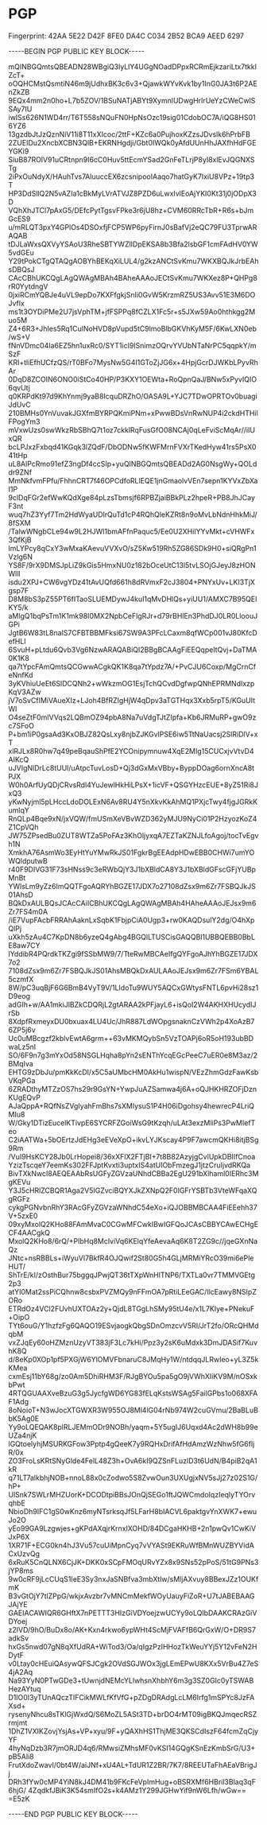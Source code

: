# PGP

Fingerprint: 42AA 5E22 D42F 8FE0 DA4C  C034 2B52 BCA9 AEED 6297

-----BEGIN PGP PUBLIC KEY BLOCK-----

mQINBGQmtsQBEADN28WBgiQ3lyLlY4UGgNOadDPpxRCRmEjkzariLtx7tkklZcT+
oOQHCMstQsmtiN46m9jUdhxBK3c6v3+QjawkWYvKvk1by1InG0JA3t6P2AEnZkZB
9EQx4mm2n0ho+L7b5ZOV/1BSuNATjABYt9XymnlUDwgHrIrUeYzCWeCwlSSAy7IU
iwISs626N1WD4rr/T6T558sNQuFN0HpNsOzc19sig01CdobOC7A/iQG8HS016YZ6
13gzdbJtJzQznNiV11i8T11xXIcoc/2ttF+KZc6a0PujhoxKZzsJDvslk6hPrbFB
2ZUEIDu2XncbXCBN3QlB+EKRNHgdji/Gbt0IWQk0yAfdUUnHhJAXfhHdFGEYGKi9
SiuB87ROlV91uCRtnpn9I6cC0Huv5ttEcmYSad2GnFeTLrjP8yI8xlEvJQGNXSTg
2iPxOuNdyX/HAuhTvs7AIuuccEX6zcsnipooIAaqo7hatGyK7IxiU8VPz+19tp3T
HP3DdSllQ2N5vAZIa1cBkMyLVrATVJZ8PZD6uLwxIvlEoAjYKI0Kt31j0jODpX3D
VQhXhJTCl7pAxG5/DEfcPytTgsvFPke3r6jU8hz+CVM60RRcTbR+R6s+bJmGcES9
u/mRLQT3pxY4GPlOs4DSOxfjFCP5WP6pyFirnJ0sBafVj2eQC79FU3TprwARAQAB
tDJLaWxsQXVyYSAoU3RheSBTYWZlIDpEKSA8b3Bfa2lsbGF1cmFAdHV0YW5vdGEu
Y29tPokCTgQTAQgAOBYhBEKqXiLUL4/g2kzANCtSvKmu7WKXBQJkJrbEAhsDBQsJ
CAcCBhUKCQgLAgQWAgMBAh4BAheAAAoJECtSvKmu7WKXez8P+QHPg8rR0YytdngV
0jxiRCmYQBJe4uVL9epDo7KXFfgkjSnIi0GvW5KrzmRZ5US3Avv51E3M6DOJvflx
ms1t3OYDiPMe2U7jsVphTM+jfFSPPq8fCZLX1Fc5r+s5JXw59Ao0hthkgg2Muo5M
Z4+6R3+JhIes5Rq1CulNoHVD8pVupd5tC9lmoBlbGKVhKyM5F/6KwLXN0eb/wS+V
fNnVDmc04Ia6EZ5hn1uxRc0/SYT1icI9lSnimzOQrvYVUbNTaNrPC5qqpkY/mSzF
KRI+tliEfhUCfzQS/rT0BFo7MysNw5G4I1GToZjJG6x+4HpjGcrDJWKbLPyvRhAr
0DqD8ZCOIN6ONO0iStCo40HP/P3KXY1OEWta+RoQpnQaJ/BNw5xPyvIQIO6qvUtj
q0KRPdKt97d9KhYnmj9yaB8IcquDRZhO/OASA9L+YJC7TDwOPRTOv0buagiJdUvC
210BMHs0YnVuvakJGXfmBYRPQKmiPNm+xPwwBDsVnRwNUP4i2ckdHTHilFPogYm3
mVxwUzs0swWkzRbSBhQ7t1oz7ckklRqFusGfO08NCAj0qLeFviScMqAr//iIUxQR
bcLPJxzFxbqd41KGqk3lZQdF/DbODNw5fKWFMrnFVXrTKedHyw41rs5PsX041tHp
uL8AlPcRmo91efZ3ngDf4ccSIp+yuQINBGQmtsQBEADd2AG0NsgWy+QOLddr9ZNf
MmNkfvmFPfu/FhhnCRT7f46OPCdfoRLlEQE1jnGmaolvVEn7sepn1KYVxZbXaI1P
9clDqFGr2efWwKQdXge84pLzsTbmsjf6RPBZjaiBBkPLz2hpeR+PB8JhJCayF3nt
wuq7hZ3Yyf7Tm2HdWyaUDlrQuTd1cP4RQhQleKZRt8n9oMvLbNdnHhkMiJ/8fSXM
/TalwWNgbCLe94w9L2HJWl1bmAFfnPaquc5/Ee0U2XHiIYYvMkt+cVHWFx3QfKjB
lmLYPcy8qCxY3wMxaKAevuVVXvO/sZ5Kw519Rh5ZG86SDk9H0+siQRgPn1Vzlg6N
YS8F/9rX9DMSJpLiZ9kGis5HmxNU0z182bOceUtC13l5tvLSOjGJeyJ8zHONWlll
isdu2XPJ+CW6vgYDz41tAvUQfd661h8dRVmxF2cJ3804+PNYxUv+LKI3TjXgsp7F
D8M8bS3pZ55PT6fITaoSLUEMDywJ4kuI1qMvDHlQs+yiUU1/AMXC7B95QElKY5/k
aMlgQ1bqPsTm1K1mk98I0MX2NpbCeFlgRJr+d79rBHlEn3PhdDJ0LR0LloouJGPi
JgtB6W83tL8nalS7CFBTBBMFksi67SW9A3PFcLCaxm8qfWCp001vJ80KfcDefHLl
6SvuH+pLtdu6Qvb3Vg6NzwARAQABiQI2BBgBCAAgFiEEQqpeItQvj+DaTMA0K1K8
qa7tYpcFAmQmtsQCGwwACgkQK1K8qa7tYpdz7A/+PvCJU6Coxp/MgCrnCfeNnfKd
3yKVhiuUeEt6SlDCQNh2+wWkzmOG1EsjTchQCvdDgfwpQNhEPRMNdIxzpKqV3AZw
jV7oSvCfIMiVAueXIz+LJoh4BfRZIgHjW4qDpv3aTGTHqx3Xxb5rpT5/KGuUItWl
O4seZtF0mIVVqs2LQBmOZ94pbA8Na7uVdgTJtZIpfa+Kb6JRMuRP+gwO9zc7SFoO
P+bm1iP0gsaAd3KxOBJZ82QsLxy8njbZJKGvlPSE6iw5TtNaUacsj2SlRiDlV+xT
xlRJLx8R0hw7q49peBqauShPfE2YCOnipymnuw4XqE2MIg15CUCxjvVtvD4AIKcQ
uJVIgNlDrLc8tUUl/uAtpcTuvLosD+Qj3dGxMxVBby+ByppDOag6ornXncA8tPJX
W0h0ArfUyQDjCRvsRdl4YuJewlHkHiLPsX+1icVF+QSGYHzcEUE+8yZ51Ri8JxQ3
yKwNyjml5pLHccLdoDOLExN6Av8RU4Y5nXkvKkAhMQ1PXjcTwy4fjgJGRkKumlqY
RnQLp4Bqe9xN/jxVQW/fmUSmXeVBvWZD362yMJU9NyCi01P2HzyozKoZ4Z1CpVQh
JW75ZPsedBu0ZUT8WTZa5PoFAz3KhOljyxqA7EZTaKZNJLfoAgoj/tocTvEgvh1N
XmkhA76AsmWo3EyHtYuYMwRkJS01FgkrBgEEAdpHDwEBB0CHWi7umYOWQldputwB
r40F9DIVG31F73sHNss9c3eRWbQjY3J1bXBldCA8Y3J1bXBldGFscGFjYUBpMnBt
YWlsLm9yZz6ImQQTFgoAQRYhBGZE17JDX7o27108dZsx9m6Zr7FSBQJkJS01AhsD
BQkDxAULBQsJCAcCAiICBhUKCQgLAgQWAgMBAh4HAheAAAoJEJsx9m6Zr7FS4m0A
/iE7VupFAcbFRRAhAaknLxSqbK1FbjpCiA0Ugp3+rw0KAQDsulY2dg/O4hXpQlPj
uXkh5zAu4C7KpDN8b6yzeQ4gAbg4BGQlLTUSCisGAQQBl1UBBQEBB0BbLE8aw7CY
lYddibR4PQrdkTKZgi9fSSbMW9/7/TteRwMBCAeIfgQYFgoAJhYhBGZE17JDX7o2
7108dZsx9m6Zr7FSBQJkJS01AhsMBQkDxAULAAoJEJsx9m6Zr7FSm6YBAL5czmfX
8W/pC3uqBjF6G6BmB4VyT9V/1LIdoTu9WUY5AQCxGWtysFNTL6pvHi28sz1D9eog
adGIh+w/AA1mkiJlBZkCDQRjL2gtARAA2kPFjayL6+isQoI2W4AKHXHUcydIJrSb
8XdpfRxmeyxDU0bxuax4LU4Uc/JhR887LdWOpgsnaknCzVWh2p4XoAzB76ZP5j6v
Uc0uMBcgzf2kblvEwtA6grm++63vMKMQybSn5VzTOAPj6oR5oH193ubBDwaLz5nI
SO/6F9n7g3mYxOd58NSGLHqha8pYn2sENThYcqEGcPeeC7uER0e8M3az/2BMqIva
EHTG9zDbJu/pmKkKcDl/x5C5aUMbcHM0AkHu1wispN/VEzZhmGdzFawKsbVKqPGa
6ZRADthyMTZzOS7hs29r9GsYN+YwpJuAZSamwa4j6A+oQJHKHRZOFjDznKUgEQvP
AJaQppA+RQfNsZVgIyahFmBhs7sXMlysuS1P4H06iDgohsy4hewrecP4LriQMIu8
W/Gky1DTizEucelKTivpE6SYCRFZGoiWsG9tKzqh/uLAt3exzMliPs3PwMIefTeo
C2iAATWa+5bOErtzJdEHg3eEVeXpO+ikvLYJKscay4P9F7awcmQKHi8itjBSg9Rm
/VuI9HsKCY28Jb0LrHopei8/36xXFlX2FTjBI+7t8B82AzyjgCvlUpkDBIIfCnoa
YzizTscqeY7eemKs302FFJptKvxti3uptxIS4atUIObFmzegJ1jtzCruIjvdRKQa
BivTXkNwcI8AEQEAAbRsUGFyZGVzaUNhdCBBa2EgU291bXlhaml0IERhc3MgKEVu
Y3J5cHRlZCBQR1Aga2V5IGZvciBQYXJkZXNpQ2F0IGFrYSBTb3VteWFqaXQgRGFz
cykgPGNvbnRhY3RAcGFyZGVzaWNhdC54eXo+iQJOBBMBCAA4FiEEehh37V+5zxE0
09xyMxolQ2KHo88FAmMvaC0CGwMFCwkIBwIGFQoJCAsCBBYCAwECHgECF4AACgkQ
MxolQ2KHo8/6rQ/+PlbHq8McIviVq6KElqYfeAevaAq6K8T2ZG9c//jqeGXnNaQz
JNtc+nsRBBLs+iWyuVl7BkfR4OJQwif2St80G5h4GLjMRMiYRcO39mi6ePleHUT/
ShTrE/kI/zOsthBur75bggqJPwjQT36tTXpWnHlTNP6/TXTLa0vr7TMMVGEtg2p3
atYI0Mat2ssPiCQhnw8csbxPVZMQy9nFFmOA7pRtiLEeGAC/IlcEawy8NSIpZORo
ETRdOz4VCl2FUvhUXTOAz2y+QjdL8TGgLhSMy95tU4e/x1L7KIye+PNekuF+OipO
TYt6ouG/Y1hzfzFg6QAQO19ESvjaogkQbgSDnOmzcvV5RI/JrT2fo/ORcQHMdqbM
vxZJqEy60oHZMznUzyVT383jF3Lc7kHi/Ppz3y2sK6uMdxk3DmJDASif7KuvhK8Q
d/8eKp0XOp1pf5PXGjW6YlOMVFbnaruC8JMqHy1W/ntdqqJLRwIeo+yL3Z5kKMea
cxmEsj11bY68g/zo0Am5DhiRHM3F/RJgBYOu5pa5gO9jVWhXIiKV9M/nOSxkbPwt
4RTQGUAAXveBzuG3g5JycfgWD6YG83fELqKstsWSAg5FailGPbs1o068XFAF1Adg
8oNoioT+N3wJocXTGWXR3W955OJ8Ml4lG04rNb974W2cuGVmu/2BaBLuBbK5Ag0E
Yy9oLQEQAK8plRLJEMmODr9NOBh/yaqm+5Y5ugIJ6Uqxd4Ac2dWH8b99eUZa4njK
lGQtoelyhjMSURKGFow3Pptp4gQeeK7y9RQHxDrifAfHdAmzWzNhw5fG6fljR/0x
ZO3FroLsKRtSNyGlde4FelL48Z3h+OvA6kI9QZSnFLuzlD3t6UdN/B4piB2qA1kR
q71LT7alkbhjNOB+nnoL88x0cZodwo5S8ZvwOun3UXUgjxNV5sJj27z02S1G/hP+
UlSnk7SWLrMHZUorK+DCODtpiBBsJOnQjSEGo1ftJQWCmdoIqzIeqlyTYOrvqhbE
NbioDh9IFC1gS0wKnz6myNTsrksqJf5LFarH8bIACVL6paktgvYnXWK7+ewuJo2O
yEo99GA9Lzgwjes+gKPdAXqjrKrnxIXOHD/84DCgaHKHB+2n1pwQv1CwKiVJxP6X
1XR71F+ECG0kn4hJ3Vu57cuUiMpnCyq7vVYASt9EKRuWfBMnWUZBYVidACxUzvQg
6xRuK5CnQLNX6CjJK+DKK0xSCpFMOqURvYZx8x9SNs52pPoS/51tG9PNs3jYP8ms
9w0cRF9jLcCUqS1IeE3Sy3nxJaSNBfva3mbXtlw/sMljAXvuy8BBexJZz1OUKfmK
B3vGtOjY7tlZPpG/wkjxAvzbr7vMNCmMekfWOyUauyFiZoR+U7tJABEBAAGJAjYE
GAEIACAWIQR6GHftX7nPETTT3HIzGiVDYoejzwUCYy9oLQIbDAAKCRAzGiVDYoej
z2IVD/9hO/BuDx8o/AK+Kxn4rkwo6ypWHt4ScMjFVAFfB6QrGxW/O+DR9S7adkSv
hxGs5nwd07gN8qXfUdRA+WiTod3/Oa/qIgzPzIHHozTkWeuYYj5Y12vFeN2HDytF
v0Ltay0cHEuiQAsywQFSJCgk2OVdSGJWOx3jgLEmEPwU8KXx5VrBu4Z7eS4jA2Aq
Na93YyN0PTwGDe3+tUwnjdNEMcYLlwhsnXhbhY6m3g3SZ0GIc0yTSWABHezAYtuq
D1lO0I3yTUnAQczTIFCikMWLfKfVfG+pZDgDRAdgLcLM6Irfg1mSPYc8JzFAXsd+
rysenyNhcu8sTKlGjWxdQ/S6MoZL5ASt3TD+brDO4rMT09igBKQJmqecRSZrmjmt
1DhZ1VXIKZovjYsjAs+VP+xyu/9F+yQAXhHS1ThjME3QKSCdIszF64fcmZqCjyYF
4hyNqDzb3R7jmORJD4q6/RMwsiZMhsMF0vKSI14GQgKSnEzKmbSrG/U3+pB5AIi8
FrutXdoZwavI/0bt4W/aiJNf+xU4AL+TdUR1Z2BR/7K7/8REEUTaFhAEaVBrigJj
DRh3fYw0cMP4YiN8kJ4DM41b9FKcFeVpImHug+oBSRXMf6HBril3Blaq3qF6hjG/
4ZqdkfJBiK3K54smIfO2s+k4AMz1Y299JGHwYif9nW6Lfh/wGw==
=E5zK

-----END PGP PUBLIC KEY BLOCK-----
